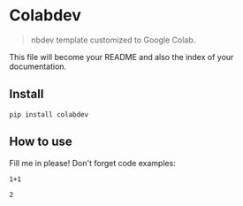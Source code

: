 # Colabdev
> nbdev template customized to Google Colab.


This file will become your README and also the index of your documentation.

## Install

`pip install colabdev`

## How to use

Fill me in please! Don't forget code examples:

```
1+1
```




    2


